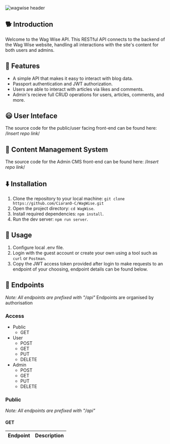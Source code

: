 ![wagwise header](https://github.com/user-attachments/assets/f4021ad7-4cb7-4f37-811f-5b8783ce590b)
&nbsp;
&nbsp;
## 🐕 Introduction
Welcome to the Wag Wise API. This RESTful API connects to the backend of the Wag Wise website, handling all interactions with the site's content for both users and admins.
## 📌 Features
- A simple API that makes it easy to interact with blog data.
- Passport authentication and JWT authorization.
- Users are able to interact with articles via likes and comments.
- Admin's recieve full CRUD operations for users, articles, comments, and more.
## 😃 User Inteface
The source code for the public/user facing front-end can be found here: /*Insert repo link*/
## 🔧 Content Management System 
The source code for the Admin CMS front-end can be found here: /*Insert repo link*/
## ⬇️ Installation
1. Clone the repository to your local machine: `git clone https://github.com/CiaranO-C/WagWise.git`
2. Open the project directory: `cd WagWise`.
3. Install required dependencies: `npm install`.
4. Run the dev server: `npm run server`.
## 📝 Usage
1. Configure local .env file.
2. Login with the guest account or create your own using a tool such as `curl` or `Postman`.
3. Copy the JWT access token provided after login to make requests to an endpoint of your choosing, endpoint details can be found below.
## 🔎 Endpoints
*Note: All endpoints are prefixed with "/api"*
Endpoints are organised by authorisation
### Access
- Public
  - GET
- User
  - POST
  - GET
  - PUT
  - DELETE
- Admin
  - POST
  - GET
  - PUT
  - DELETE
### Public
*Note: All endpoints are prefixed with "/api"*
#### GET
|Endpoint|Description|
|--------|-----------|
